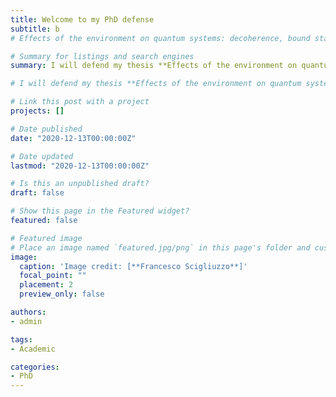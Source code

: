 ```yaml
---
title: Welcome to my PhD defense
subtitle: b
# Effects of the environment on quantum systems: decoherence, bound states and high impedance in superconducting circuits.

# Summary for listings and search engines
summary: I will defend my thesis **Effects of the environment on quantum systems: decoherence**

# I will defend my thesis **Effects of the environment on quantum systems: decoherence, bound states and high impedance in superconducting circuits** September the 3rd 2021. Everyone is welcome to attend.

# Link this post with a project
projects: []

# Date published
date: "2020-12-13T00:00:00Z"

# Date updated
lastmod: "2020-12-13T00:00:00Z"

# Is this an unpublished draft?
draft: false

# Show this page in the Featured widget?
featured: false

# Featured image
# Place an image named `featured.jpg/png` in this page's folder and customize its options here.
image:
  caption: 'Image credit: [**Francesco Scigliuzzo**]'
  focal_point: ""
  placement: 2
  preview_only: false

authors:
- admin

tags:
- Academic

categories:
- PhD
---
```

